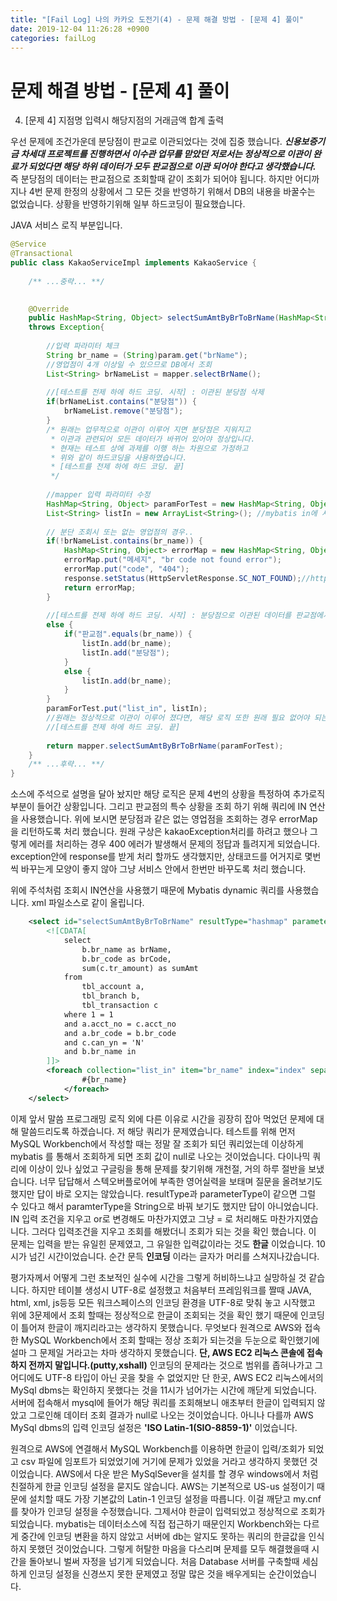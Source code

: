 ```yaml
---
title: "[Fail Log] 나의 카카오 도전기(4) - 문제 해결 방법 - [문제 4] 풀이"
date: 2019-12-04 11:26:28 +0900
categories: failLog
---
```


# 문제 해결 방법 - [문제 4] 풀이

4. [문제 4] 지점명 입력시 해당지점의 거래금액 합계 출력

우선 문제에 조건가운데 분당점이 판교로 이관되었다는 것에 집중 했습니다. ***신용보증기금 차세대 프로젝트를 진행하면서 이수관 업무를 맏았던 저로서는 정상적으로 이관이 완료가 되었다면 해당 하위 데이터가 모두 판교점으로 이관 되어야 한다고 생각했습니다.*** 즉 분당점의 데이터는 판교점으로 조회할때 같이 조회가 되어야 됩니다. 하지만 어디까지나 4번 문제 한정의 상황에서 그 모든 것을 반영하기 위해서 DB의 내용을 바꿀수는 없었습니다. 상황을 반영하기위해 일부 하드코딩이 필요했습니다.

JAVA 서비스 로직 부분입니다.

```JAVA
@Service
@Transactional
public class KakaoServiceImpl implements KakaoService {
	
	/** ...중략... **/
	

	@Override
	public HashMap<String, Object> selectSumAmtByBrToBrName(HashMap<String, Object> param, HttpServletResponse response) 
	throws Exception{
		
		//입력 파라미터 체크
		String br_name = (String)param.get("brName");
		//영업점이 4개 이상일 수 있으므로 DB에서 조회
		List<String> brNameList = mapper.selectBrName();
		
		//[테스트를 전제 하에 하드 코딩. 시작] : 이관된 분당점 삭제
		if(brNameList.contains("분당점")) {
			brNameList.remove("분당점");
		}
		/* 원래는 업무적으로 이관이 이루어 지면 분당점은 지워지고
		 * 이관과 관련되어 모든 데이터가 바뀌어 있어야 정상입니다.
		 * 현재는 테스트 상에 과제를 이행 하는 차원으로 가정하고
		 * 위와 같이 하드코딩을 사용하였습니다.
		 * [테스트를 전제 하에 하드 코딩. 끝]
		 */
		
		//mapper 입력 파라미터 수정
		HashMap<String, Object> paramForTest = new HashMap<String, Object>();
		List<String> listIn = new ArrayList<String>(); //mybatis in에 사용될 리스트 구성
		
		// 분단 조회시 또는 없는 영업점의 경우..
		if(!brNameList.contains(br_name)) {
			HashMap<String, Object> errorMap = new HashMap<String, Object>();
			errorMap.put("메세지", "br code not found error");
			errorMap.put("code", "404");
			response.setStatus(HttpServletResponse.SC_NOT_FOUND);//http status 변경
			return errorMap;
		}
		
		//[테스트를 전제 하에 하드 코딩. 시작] : 분당점으로 이관된 데이터를 판교점에서 같이 조회 할 수 있도록 처리
		else {
			if("판교점".equals(br_name)) {
				listIn.add(br_name);
				listIn.add("분당점");
			}
			else {
				listIn.add(br_name);
			}
		}
		paramForTest.put("list_in", listIn);
		//원래는 정상적으로 이관이 이루어 졌다면, 해당 로직 또한 원래 필요 없어야 되는 로직입니다.
		//[테스트를 전제 하에 하드 코딩. 끝] 
		
		return mapper.selectSumAmtByBrToBrName(paramForTest);
	}
	/** ...후략... **/
}
```
소스에 주석으로 설명을 달아 놨지만 해당 로직은 문제 4번의 상황을 특정하여 추가로직 부분이 들어간 상황입니다. 그리고 판교점의 특수 상황을 조회 하기 위해 쿼리에 IN 연산을 사용했습니다. 위에 보시면 분당점과 같은 없는 영업점을 조회하는 경우 errorMap을 리턴하도록 처리 했습니다. 원래 구상은 kakaoException처리를 하려고 했으나 그렇게 에러를 처리하는 경우 400 에러가 발생해서 문제의 정답과 틀려지게 되었습니다. exception안에 response를 받게 처리 할까도 생각했지만, 상태코드를 어거지로 몇번씩 바꾸는게 모양이 좋지 않아 그냥 서비스 안에서 한번만 바꾸도록 처리 했습니다.


위에 주석처럼 조회시 IN연산을 사용했기 때문에 Mybatis dynamic 쿼리를 사용했습니다. xml 파일소스로 같이 올립니다.

```XML
	<select id="selectSumAmtByBrToBrName" resultType="hashmap" parameterType="hashmap">
		<![CDATA[
			select
				b.br_name as brName,
			    b.br_code as brCode,
			    sum(c.tr_amount) as sumAmt
			from
				tbl_account a,
			    tbl_branch b,
			    tbl_transaction c
			where 1 = 1
			and	a.acct_no = c.acct_no
			and a.br_code = b.br_code
			and c.can_yn = 'N'
		    and b.br_name in 
		]]>
		<foreach collection="list_in" item="br_name" index="index" separator="," open="(" close=")">
        		#{br_name}
    		</foreach>
	</select>
```

이제 앞서 말씀  프로그래밍 로직 외에 다른 이유로 시간을 굉장히 잡아 먹었던 문제에 대해 말씀드리도록 하겠습니다. 저 해당 쿼리가 문제였습니다. 테스트를 위해 먼저 MySQL Workbench에서 작성할 때는 정말 잘 조회가 되던 쿼리었는데 이상하게 mybatis 를 통해서 조회하게 되면 조회 값이 null로 나오는 것이었습니다. 다이나믹 쿼리에 이상이 있나 싶었고 구글링을 통해 문제를 찾기위해 개천절, 거의 하루 절반을 보냈습니다. 너무 답답해서 스텍오버플로어에 부족한 영어실력을 보태며 질문을 올려보기도 했지만 답이 바로 오지는 않았습니다. resultType과 parameterType이 같으면 그럴 수 있다고 해서 paramterType을 String으로 바꿔 보기도 했지만 답이 아니었습니다. IN 입력 조건을 지우고 or로 변경해도 마찬가지였고 그냥 = 로 처리해도 마찬가지였습니다. 그러다 입력조건을 지우고 조회를 해봤더니 조회가 되는 것을 확인 했습니다. 이 문제는 입력을 받는 유일힌 문제였고, 그 유일한 입력값이라는 것도 **한글** 이었습니다. 10시가 넘긴 시간이었습니다. 순간 문득 **인코딩** 이라는 글자가 머리를 스쳐지나갔습니다.

평가자께서 어떻게 그런 초보적인 실수에 시간을 그렇게 허비하느냐고 실망하실 것 같습니다. 하지만 테이블 생성시 UTF-8로 설정했고 처음부터 프레임워크를 짤때 JAVA, html, xml, js등등 모든 워크스페이스의 인코딩 환경을 UTF-8로 맞춰 놓고 시작했고 위에 3문제에서 조회 할때는 정상적으로 한글이 조회되는 것을 확인 했기 때문에 인코딩이 틀어져 한글이 깨지리라고는 생각하지 못했습니다. 무엇보다 원격으로 AWS와 접속한 MySQL Workbench에서 조회 할때는 정상 조회가 되는것을 두눈으로 확인했기에 설마 그 문제일 거라고는 차마 생각하지 못했습니다.  **단, AWS EC2 리눅스 콘솔에 접속하지 전까지 말입니다.(putty,xshall)** 인코딩의 문제라는 것으로 범위를 좁혀나가고 그 어디에도 UTF-8 타입이 아닌 곳을 찾을 수 없었지만 단 한곳, AWS EC2 리눅스에서의 MySql dbms는 확인하지 못했다는 것을 11시가 넘어가는 시간에 깨닫게 되었습니다. 서버에 접속해서 mysql에 들어가 해당 쿼리를 조회해보니 애초부터 한글이 입력되지 않았고 그로인해 데이터 조회 결과가 null로 나오는 것이었습니다. 아니나 다를까 AWS MySql dbms의 입력 인코딩 설정은 **'ISO Latin-1(SIO-8859-1)'** 이었습니다. 

원격으로 AWS에 연결해서 MySQL Workbench를 이용하면 한글이 입력/조회가 되었고 csv 파일에 임포트가 되었었기에 거기에 문제가 있었을 거라고 생각하지 못했던 것이었습니다. AWS에서 다운 받은 MySqlSever을 설치를 할 경우 windows에서 처럼 친절하게 한글 인코딩 설정을 묻지도 않습니다. AWS는 기본적으로 US-us 설정이기 때문에 설치할 때도 가장 기본값의 Latin-1 인코딩 설정을 따릅니다. 이걸 깨닫고 my.cnf를 찾아가 인코딩 설정을 수정했습니다. 그제서야 한글이 입력되었고 정상적으로 조회가 되었습니다. mybatis는 데이터소스에 직접 접근하기 때문인지 Workbench와는 다르게 중간에 인코딩 변환을 하지 않았고 서버에 db는 알지도 못하는 쿼리의 한글값을 인식하지 못했던 것이었습니다. 그렇게 허탈한 마음을 다스리며 문제를 모두 해결했을때 시간을 돌아보니 벌써 자정을 넘기게 되었습니다. 처음 Database 서버를 구축할때 세심하게 인코딩 설정을 신경쓰지 못한 문제였고 정말 많은 것을 배우게되는 순간이었습니다. 
